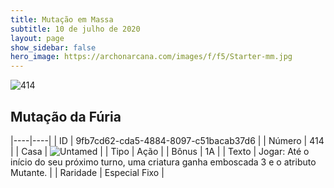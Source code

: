 ```yaml
---
title: Mutação em Massa
subtitle: 10 de julho de 2020
layout: page
show_sidebar: false
hero_image: https://archonarcana.com/images/f/f5/Starter-mm.jpg
---
```


![414](https://cdn.keyforgegame.com/media/card_front/pt/479_414_FFG6Q4WP3J73_pt.png)

## Mutação da Fúria

|----|----|
| ID | 9fb7cd62-cda5-4884-8097-c51bacab37d6 |
| Número | 414 |
| Casa | ![Untamed](https://archonarcana.com/images/thumb/b/bd/Untamed.png/22px-Untamed.png "Indomados") |
| Tipo | Ação |
| Bônus | 1A |
| Texto | Jogar: Até o início do seu próximo turno, uma criatura ganha emboscada 3 e o atributo Mutante. |
| Raridade | Especial Fixo |
